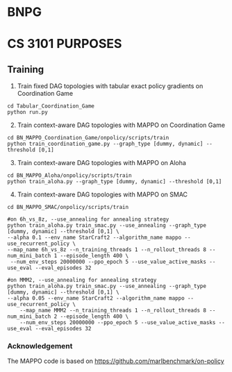 # BNPG
# CS 3101 PURPOSES

## Training
1.  Train fixed DAG topologies with tabular exact policy gradients on Coordination Game

```
cd Tabular_Coordination_Game
python run.py
```

2. Train context-aware DAG topologies with MAPPO on Coordination Game

```
cd BN_MAPPO_Coordination_Game/onpolicy/scripts/train
python train_coordination_game.py --graph_type [dummy, dynamic] --threshold [0,1]
```

3. Train context-aware DAG topologies with MAPPO on Aloha

```
cd BN_MAPPO_Aloha/onpolicy/scripts/train
python train_aloha.py --graph_type [dummy, dynamic] --threshold [0,1]
```

4. Train context-aware DAG topologies with MAPPO on SMAC

```
cd BN_MAPPO_SMAC/onpolicy/scripts/train

#on 6h_vs_8z, --use_annealing for annealing strategy
python train_aloha.py train_smac.py --use_annealing --graph_type [dummy, dynamic] --threshold [0,1] \ 
--alpha 0.1 --env_name StarCraft2 --algorithm_name mappo --use_recurrent_policy \
--map_name 6h_vs_8z --n_training_threads 1 --n_rollout_threads 8 --num_mini_batch 1 --episode_length 400 \
 --num_env_steps 20000000 --ppo_epoch 5 --use_value_active_masks --use_eval --eval_episodes 32 

#on MMM2, --use_annealing for annealing strategy
python train_aloha.py train_smac.py --use_annealing --graph_type [dummy, dynamic] --threshold [0,1] \
--alpha 0.05 --env_name StarCraft2 --algorithm_name mappo --use_recurrent_policy \
    --map_name MMM2 --n_training_threads 1 --n_rollout_threads 8 --num_mini_batch 2 --episode_length 400 \
    --num_env_steps 20000000 --ppo_epoch 5 --use_value_active_masks --use_eval --eval_episodes 32 
```



### Acknowledgement
The MAPPO code is based on https://github.com/marlbenchmark/on-policy

